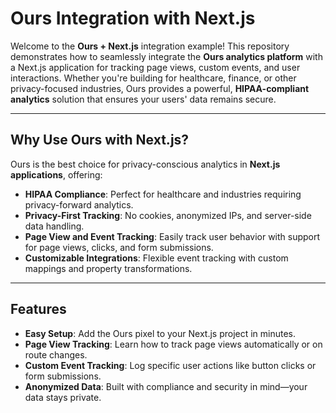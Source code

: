 # Ours Integration with Next.js

Welcome to the **Ours + Next.js** integration example! This repository demonstrates how to seamlessly integrate the **Ours analytics platform** with a Next.js application for tracking page views, custom events, and user interactions. Whether you're building for healthcare, finance, or other privacy-focused industries, Ours provides a powerful, **HIPAA-compliant analytics** solution that ensures your users' data remains secure.

---

## Why Use Ours with Next.js?

Ours is the best choice for privacy-conscious analytics in **Next.js applications**, offering:
- **HIPAA Compliance**: Perfect for healthcare and industries requiring privacy-forward analytics.
- **Privacy-First Tracking**: No cookies, anonymized IPs, and server-side data handling.
- **Page View and Event Tracking**: Easily track user behavior with support for page views, clicks, and form submissions.
- **Customizable Integrations**: Flexible event tracking with custom mappings and property transformations.

---

## Features

- **Easy Setup**: Add the Ours pixel to your Next.js project in minutes.
- **Page View Tracking**: Learn how to track page views automatically or on route changes.
- **Custom Event Tracking**: Log specific user actions like button clicks or form submissions.
- **Anonymized Data**: Built with compliance and security in mind—your data stays private.

